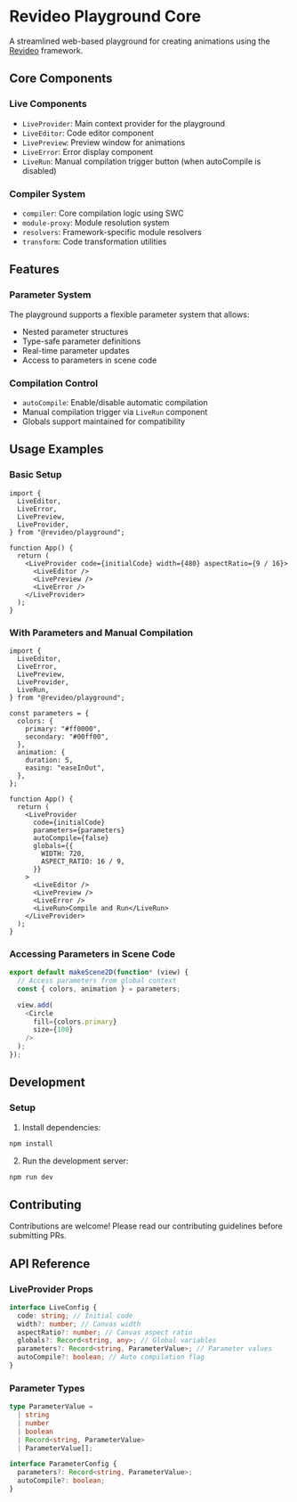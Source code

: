 # Revideo Playground Core

A streamlined web-based playground for creating animations using the [Revideo](https://github.com/havenhq/revideo) framework.

## Core Components

### Live Components

- `LiveProvider`: Main context provider for the playground
- `LiveEditor`: Code editor component
- `LivePreview`: Preview window for animations
- `LiveError`: Error display component
- `LiveRun`: Manual compilation trigger button (when autoCompile is disabled)

### Compiler System

- `compiler`: Core compilation logic using SWC
- `module-proxy`: Module resolution system
- `resolvers`: Framework-specific module resolvers
- `transform`: Code transformation utilities

## Features

### Parameter System

The playground supports a flexible parameter system that allows:

- Nested parameter structures
- Type-safe parameter definitions
- Real-time parameter updates
- Access to parameters in scene code

### Compilation Control

- `autoCompile`: Enable/disable automatic compilation
- Manual compilation trigger via `LiveRun` component
- Globals support maintained for compatibility

## Usage Examples

### Basic Setup

```tsx
import {
  LiveEditor,
  LiveError,
  LivePreview,
  LiveProvider,
} from "@revideo/playground";

function App() {
  return (
    <LiveProvider code={initialCode} width={480} aspectRatio={9 / 16}>
      <LiveEditor />
      <LivePreview />
      <LiveError />
    </LiveProvider>
  );
}
```

### With Parameters and Manual Compilation

```tsx
import {
  LiveEditor,
  LiveError,
  LivePreview,
  LiveProvider,
  LiveRun,
} from "@revideo/playground";

const parameters = {
  colors: {
    primary: "#ff0000",
    secondary: "#00ff00",
  },
  animation: {
    duration: 5,
    easing: "easeInOut",
  },
};

function App() {
  return (
    <LiveProvider
      code={initialCode}
      parameters={parameters}
      autoCompile={false}
      globals={{
        WIDTH: 720,
        ASPECT_RATIO: 16 / 9,
      }}
    >
      <LiveEditor />
      <LivePreview />
      <LiveError />
      <LiveRun>Compile and Run</LiveRun>
    </LiveProvider>
  );
}
```

### Accessing Parameters in Scene Code

```typescript
export default makeScene2D(function* (view) {
  // Access parameters from global context
  const { colors, animation } = parameters;

  view.add(
    <Circle
      fill={colors.primary}
      size={100}
    />
  );
});
```

## Development

### Setup

1. Install dependencies:

```bash
npm install
```

2. Run the development server:

```bash
npm run dev
```

## Contributing

Contributions are welcome! Please read our contributing guidelines before submitting PRs.

## API Reference

### LiveProvider Props

```typescript
interface LiveConfig {
  code: string; // Initial code
  width?: number; // Canvas width
  aspectRatio?: number; // Canvas aspect ratio
  globals?: Record<string, any>; // Global variables
  parameters?: Record<string, ParameterValue>; // Parameter values
  autoCompile?: boolean; // Auto compilation flag
}
```

### Parameter Types

```typescript
type ParameterValue =
  | string
  | number
  | boolean
  | Record<string, ParameterValue>
  | ParameterValue[];

interface ParameterConfig {
  parameters?: Record<string, ParameterValue>;
  autoCompile?: boolean;
}
```
